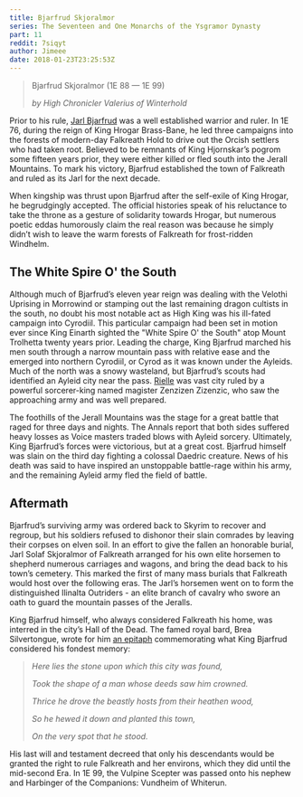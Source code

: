 ```yaml
---
title: Bjarfrud Skjoralmor
series: The Seventeen and One Monarchs of the Ysgramor Dynasty
part: 11
reddit: 7siqyt
author: Jimeee
date: 2018-01-23T23:25:53Z
---
```


> Bjarfrud Skjoralmor (1E 88 — 1E 99)
>
> _by High Chronicler Valerius of Winterhold_

Prior to his rule, [Jarl Bjarfrud] was a well established warrior and ruler. In
1E 76, during the reign of King Hrogar Brass-Bane, he led three campaigns into
the forests of modern-day Falkreath Hold to drive out the Orcish settlers who
had taken root. Believed to be remnants of King Hjornskar’s pogrom some fifteen
years prior, they were either killed or fled south into the Jerall Mountains. To
mark his victory, Bjarfrud established the town of Falkreath and ruled as its
Jarl for the next decade.

When kingship was thrust upon Bjarfrud after the self-exile of King Hrogar, he
begrudgingly accepted. The official histories speak of his reluctance to take
the throne as a gesture of solidarity towards Hrogar, but numerous poetic eddas
humorously claim the real reason was because he simply didn’t wish to leave the
warm forests of Falkreath for frost-ridden Windhelm.

## The White Spire O' the South

Although much of Bjarfrud’s eleven year reign was dealing with the Velothi
Uprising in Morrowind or stamping out the last remaining dragon cultists in the
south, no doubt his most notable act as High King was his ill-fated campaign
into Cyrodiil. This particular campaign had been set in motion ever since King
Einarth sighted the "White Spire O' the South" atop Mount Trolhetta twenty years
prior. Leading the charge, King Bjarfrud marched his men south through a narrow
mountain pass with relative ease and the emerged into northern Cyrodiil, or
Cyrod as it was known under the Ayleids. Much of the north was a snowy
wasteland, but Bjarfrud’s scouts had identified an Ayleid city near the pass.
[Rielle] was vast city ruled by a powerful sorcerer-king named magister Zenzizen
Zizenzic, who saw the approaching army and was well prepared.

The foothills of the Jerall Mountains was the stage for a great battle that
raged for three days and nights. The Annals report that both sides suffered
heavy losses as Voice masters traded blows with Ayleid sorcery. Ultimately, King
Bjarfrud’s forces were victorious, but at a great cost. Bjarfrud himself was
slain on the third day fighting a colossal Daedric creature. News of his death
was said to have inspired an unstoppable battle-rage within his army, and the
remaining Ayleid army fled the field of battle.

## Aftermath

Bjarfrud’s surviving army was ordered back to Skyrim to recover and regroup, but
his soldiers refused to dishonor their slain comrades by leaving their corpses
on elven soil. In an effort to give the fallen an honorable burial, Jarl Solaf
Skjoralmor of Falkreath arranged for his own elite horsemen to shepherd numerous
carriages and wagons, and bring the dead back to his town’s cemetery. This
marked the first of many mass burials that Falkreath would host over the
following eras. The Jarl’s horsemen went on to form the distinguished Ilinalta
Outriders - an elite branch of cavalry who swore an oath to guard the mountain
passes of the Jeralls.

King Bjarfrud himself, who always considered Falkreath his home, was interred in
the city’s Hall of the Dead. The famed royal bard, Brea Silvertongue, wrote for
him [an epitaph] commemorating what King Bjarfrud considered his fondest memory:

> _Here lies the stone upon which this city was found,_
>
> _Took the shape of a man whose deeds saw him crowned._
>
> _Thrice he drove the beastly hosts from their heathen wood,_
>
> _So he hewed it down and planted this town,_
>
> _On the very spot that he stood._

His last will and testament decreed that only his descendants would be granted
the right to rule Falkreath and her environs, which they did until the
mid-second Era. In 1E 99, the Vulpine Scepter was passed onto his nephew and
Harbinger of the Companions: Vundheim of Whiterun.

[Jarl Bjarfrud]: https://en.uesp.net/wiki/Online:Deathlord_Bjarfrud_Skjoralmor
[Rielle]: https://en.uesp.net/wiki/Oblivion:Rielle
[an epitaph]: https://en.uesp.net/wiki/Online:Epitaph_of_Bjarfrud_Skjoralmor
